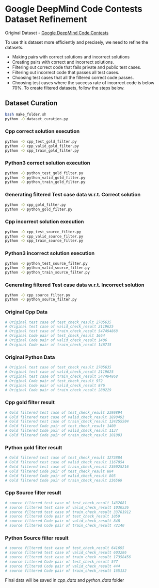 # Google DeepMind Code Contests Dataset Refinement

Original Dataset - [Google DeepMind Code Contests](https://github.com/google-deepmind/code_contests)

To use this dataset more efficiently and precisely, we need to refine the datasets.

- Making pairs with correct solutions and incorrect solutions
- Creating pairs with correct and incorrect solutions.
- Filtering out correct code that fails private and public test cases.
- Filtering out incorrect code that passes all test cases.
- Choosing test cases that all the filtered correct code passes.
- Choosing test cases where the success rate of incorrect code is below 70%.
To create filtered datasets, follow the steps below.

## Dataset Curation
```bash
bash make_folder.sh
python -O dataset_curation.py
```
### Cpp correct solution execution
```bash
python -O cpp_test_gold_filter.py
python -O cpp_valid_gold_filter.py
python -O cpp_train_gold_filter.py
```
### Python3 correct solution execution
```bash
python -O python_test_gold_filter.py
python -O python_valid_gold_filter.py
python -O python_train_gold_filter.py
```
### Generating filtered Test case data w.r.t. Correct solution
```bash
python -O cpp_gold_filter.py
python -O python_gold_filter.py
```

### Cpp incorrect solution execution
```bash
python -O cpp_test_source_filter.py
python -O cpp_valid_source_filter.py
python -O cpp_train_source_filter.py
```
### Python3 incorrect solution execution
```bash
python -O python_test_source_filter.py
python -O python_valid_source_filter.py
python -O python_train_source_filter.py
```
### Generating filtered Test case data w.r.t. Incorrect solution
```bash
python -O cpp_source_filter.py
python -O python_source_filter.py
```
### Original Cpp Data
```python
# Original test case of test_check_result 2705635
# Original test case of valid_check_result 2119625
# Original test case of train_check_result 547494868
# Original Code pair of test_check_result 1664
# Original Code pair of valid_check_result 1406
# Original Code pair of train_check_result 146715
```
### Original Python Data
```python
# Original test case of test_check_result 2705635
# Original test case of valid_check_result 2119625
# Original test case of train_check_result 547494868
# Original Code pair of test_check_result 972
# Original Code pair of valid_check_result 876
# Original Code pair of train_check_result 280229
```

### Cpp gold filter result
```python
# Gold filtered test case of test_check_result 2399894
# Gold filtered test case of valid_check_result 1890493
# Gold filtered test case of train_check_result 124255504
# Gold filtered Code pair of test_check_result 1400
# Gold filtered Code pair of valid_check_result 1137
# Gold filtered Code pair of train_check_result 101083
```
### Python gold filter result
```python
# Gold filtered test case of test_check_result 1273884
# Gold filtered test case of valid_check_result 1167854
# Gold filtered test case of train_check_result 236025216
# Gold filtered Code pair of test_check_result 884
# Gold filtered Code pair of valid_check_result 805
# Gold filtered Code pair of train_check_result 236569
```
### Cpp Source filter result
```python
# source filtered test case of test_check_result 1432081
# source filtered test case of valid_check_result 1030536
# source filtered test case of train_check_result 33781912
# source filtered Code pair of test_check_result 1059
# source filtered Code pair of valid_check_result 848
# source filtered Code pair of train_check_result 72140
```
### Python Source filter result
```python
# source filtered test case of test_check_result 641695
# source filtered test case of valid_check_result 603286
# source filtered test case of train_check_result 17358456
# source filtered Code pair of test_check_result 577
# source filtered Code pair of valid_check_result 444
# source filtered Code pair of train_check_result 165132
```



Final data will be saved in *cpp_data* and *python_data* folder